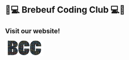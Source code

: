 # 🚧💻 Brebeuf Coding Club 💻🚧

## Visit our website!  
[<img src="./src/images/logo.png" alt="Brebeuf Coding Club" height="25%" width="25%">](https://brebeufcodingclub.gatsbyjs.io/)
